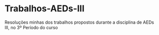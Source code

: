 # Trabalhos-AEDs-III
Resoluções minhas dos trabalhos propostos durante a disciplina de AEDs III, no 3º Período do curso
